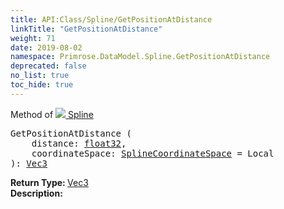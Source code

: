 ```yaml
---
title: API:Class/Spline/GetPositionAtDistance
linkTitle: "GetPositionAtDistance"
weight: 71
date: 2019-08-02
namespace: Primrose.DataModel.Spline.GetPositionAtDistance
deprecated: false
no_list: true
toc_hide: true
---
```

Method of <a href="/docs/api-reference/Class/Spline"><img src="/icons/silk/curve.png"/>&nbsp;Spline</a>
<pre class="method-declaration">
GetPositionAtDistance (
    distance: <a class="type" href="/docs/api-reference/System/Primitives#single">float32</a>,
    coordinateSpace: <a class="type" href="/docs/api-reference/Enum/SplineCoordinateSpace">SplineCoordinateSpace</a> = <a class="default-param int-param">Local</a>
): <a class="type" href="/docs/api-reference/DataType/Vec3">Vec3</a></pre>
<b>Return Type: </b>
<a class="type" href="/docs/api-reference/DataType/Vec3">Vec3</a>
<br/>
<b>Description: </b>